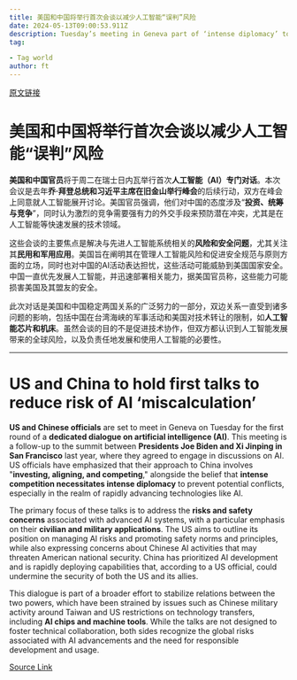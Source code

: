 ```yaml
---
title: 美国和中国将举行首次会谈以减少人工智能“误判”风险
date: 2024-05-13T09:00:53.911Z
description: Tuesday’s meeting in Geneva part of ‘intense diplomacy’ to head off danger of ‘unintended conflict’
tag: 

- Tag world
author: ft
---
```


[原文链接](https://ft.com/content/e10b034d-ac25-476c-b3a5-c09aae8eb7f9)

# 美国和中国将举行首次会谈以减少人工智能“误判”风险 

**美国和中国官员**将于周二在瑞士日内瓦举行首次**人工智能（AI）专门对话**。本次会议是去年**乔·拜登总统和习近平主席在旧金山举行峰会**的后续行动，双方在峰会上同意就人工智能展开讨论。美国官员强调，他们对中国的态度涉及“**投资、统筹与竞争**”，同时认为激烈的竞争需要强有力的外交手段来预防潜在冲突，尤其是在人工智能等快速发展的技术领域。

这些会谈的主要焦点是解决与先进人工智能系统相关的**风险和安全问题**，尤其关注其**民用和军用应用**。美国旨在阐明其在管理人工智能风险和促进安全规范与原则方面的立场，同时也对中国的AI活动表达担忧，这些活动可能威胁到美国国家安全。中国一直优先发展人工智能，并迅速部署相关能力，据美国官员称，这些能力可能损害美国及其盟友的安全。

此次对话是美国和中国稳定两国关系的广泛努力的一部分，双边关系一直受到诸多问题的影响，包括中国在台湾海峡的军事活动和美国对技术转让的限制，如**人工智能芯片和机床**。虽然会谈的目的不是促进技术协作，但双方都认识到人工智能发展带来的全球风险，以及负责任地发展和使用人工智能的必要性。

---

# US and China to hold first talks to reduce risk of AI ‘miscalculation’ 

**US and Chinese officials** are set to meet in Geneva on Tuesday for the first round of a **dedicated dialogue on artificial intelligence (AI)**. This meeting is a follow-up to the summit between **Presidents Joe Biden and Xi Jinping in San Francisco** last year, where they agreed to engage in discussions on AI. US officials have emphasized that their approach to China involves "**investing, aligning, and competing**," alongside the belief that **intense competition necessitates intense diplomacy** to prevent potential conflicts, especially in the realm of rapidly advancing technologies like AI. 

The primary focus of these talks is to address the **risks and safety concerns** associated with advanced AI systems, with a particular emphasis on their **civilian and military applications**. The US aims to outline its position on managing AI risks and promoting safety norms and principles, while also expressing concerns about Chinese AI activities that may threaten American national security. China has prioritized AI development and is rapidly deploying capabilities that, according to a US official, could undermine the security of both the US and its allies. 

This dialogue is part of a broader effort to stabilize relations between the two powers, which have been strained by issues such as Chinese military activity around Taiwan and US restrictions on technology transfers, including **AI chips and machine tools**. While the talks are not designed to foster technical collaboration, both sides recognize the global risks associated with AI advancements and the need for responsible development and usage.

[Source Link](https://ft.com/content/e10b034d-ac25-476c-b3a5-c09aae8eb7f9)

